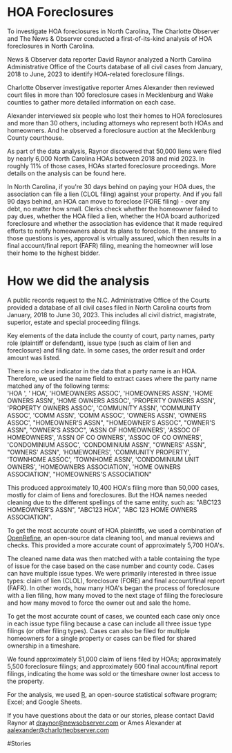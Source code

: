 # HOA Foreclosures
To investigate HOA foreclosures in North Carolina, The Charlotte Observer and The News & Observer conducted a first-of-its-kind analysis of HOA foreclosures in North Carolina.

News & Observer data reporter David Raynor analyzed a North Carolina Administrative Office of the Courts database of all civil cases from January, 2018 to June, 2023 to identify HOA-related foreclosure filings.

Charlotte Observer investigative reporter Ames Alexander then reviewed court files in more than 100 foreclosure cases in Mecklenburg and Wake counties to gather more detailed information on each case.

Alexander interviewed six people who lost their homes to HOA foreclosures and more than 30 others, including attorneys who represent both HOAs and homeowners. And he observed a foreclosure auction at the Mecklenburg County courthouse.

As part of the data analysis, Raynor discovered that 50,000 liens were filed by nearly 6,000 North Carolina HOAs between 2018 and mid 2023. In roughly 11% of those cases, HOAs started foreclosure proceedings. More details on the analysis can be found here.

In North Carolina, if you're 30 days behind on paying your HOA dues, the association can file a lien (CLOL filing) against your property. And if you fall 90 days behind, an HOA can move to foreclose (FORE filing) - over any debt, no matter how small. Clerks check whether the homeowner failed to pay dues, whether the HOA filed a lien, whether the HOA board authorized foreclosure and whether the association has evidence that it made required efforts to notify homeowners about its plans to foreclose. If the answer to those questions is yes, approval is virtually assured, which then results in a final account/final report (FAFR) filing, meaning the homeowner will lose their home to the highest bidder.

# How we did the analysis
A public records request to the N.C. Administrative Office of the Courts provided a database of all civil cases filed in North Carolina courts from January, 2018 to June 30, 2023. This includes all civil district, magistrate, superior, estate and special proceeding filings. 

Key elements of the data include the county of court, party names, party role (plaintiff or defendant), issue type (such as claim of lien and foreclosure) and filing date. In some cases, the order result and order amount was listed.

There is no clear indicator in the data that a party name is an HOA. Therefore, we used the name field to extract cases where the party name matched any of the following terms: <br>
                  'HOA ', ' HOA', 'HOMEOWNERS ASSOC', 'HOMEOWNERS ASSN', 'HOME OWNERS ASSN', 'HOME OWNERS ASSOC', 'PROPERTY OWNERS ASSN', 'PROPERTY OWNERS ASSOC',
                  'COMMUNITY ASSN', 'COMMUNITY ASSOC', 'COMM ASSN', 'COMM ASSOC', 'OWNERS ASSN', 'OWNERS ASSOC', "HOMEOWNER'S ASSN", "HOMEOWNER'S ASSOC",
                  "OWNER'S ASSN", "OWNER'S ASSOC", 'ASSN OF HOMEOWNERS', 'ASSOC OF HOMEOWNERS', 'ASSN OF CO OWNERS', 'ASSOC OF CO OWNERS', 'CONDOMINIUM ASSOC',
                  'CONDOMINIUM ASSN', "OWNERS' ASSN", "OWNERS' ASSN", 'HOMEWONERS', 'COMMUNITY PROPERTY', 'TOWNHOME ASSOC', 'TOWNHOME ASSN', 'CONDOMINIUM UNIT OWNERS',
                  'HOMEOWNERS ASSOCIATION', 'HOME OWNERS ASSOCIATION', "HOMEOWNERS'S ASSOCIATION"

This produced approximately 10,400 HOA's filing more than 50,000 cases, mostly for claim of liens and foreclosures. But the HOA names needed cleaning due to the different spellings of the same entity, such as: 
                  "ABC123 HOMEOWNER'S ASSN", "ABC123 HOA", "ABC 123 HOME OWNERS ASSOCIATION". 

To get the most accurate count of HOA plaintiffs, we used a combination of [OpenRefine](https://openrefine.org/), an open-source data cleaning tool, and manual reviews and checks. This provided a more accurate count of approximately 5,700 HOA's.

The cleaned name data was then matched with a table containing the type of issue for the case based on the case number and county code. Cases can have multiple issue types. We were primarily interested in three issue types: claim of lien (CLOL), foreclosure (FORE) and final account/final report (FAFR). In other words, how many HOA's began the process of foreclosure with a lien filing, how many moved to the next stage of filing the foreclosure and how many moved to force the owner out and sale the home.

To get the most accurate count of cases, we counted each case only once in each issue type filing because a case can include all three issue type filings (or other filing types). Cases can also be filed for multiple homeowners for a single property or cases can be filed for shared ownership in a timeshare. 

We found approximately 51,000 claim of liens filed by HOAs; approximately 5,500 foreclosure filings; and approximately 600 final account/final report filings, indicating the home was sold or the timeshare owner lost access to the property.

For the analysis, we used [R](https://www.r-project.org/about.html), an open-source statistical software program; Excel; and Google Sheets. 

If you have questions about the data or our stories, please contact David Raynor at draynor@newsobserver.com or Ames Alexander at aalexander@charlotteobserver.com

#Stories


                  



